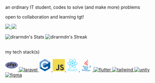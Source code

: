 an ordinary IT student, codes to solve (and make more) problems

open to collaboration and learning tgt!
<p>
  <a href="[https://www.linkedin.com/in/dhiraramadini/]">
    <img src="https://img.shields.io/badge/-dhiraramadini-blue?style=flat-square&logo=Linkedin&logoColor=white&link=https://www.linkedin.com/in/dhiraramadini/">
  <a/>
   <a href="mailto:dhiraramadini@gmail.com">
    <img src="https://img.shields.io/badge/-dhiraramadini@gmail.com-c14438?style=flat-square&logo=Gmail&logoColor=white&link=mailto:dhiraramadini@gmail.com">
   <a/>
</p>
    
![dirarmdn's Stats](https://github-readme-stats.vercel.app/api?username=dirarmdn&theme=nightowl&show_icons=true&hide_border=true&count_private=true)
![dirarmdn's Streak](https://github-readme-streak-stats.herokuapp.com/?user=dirarmdn&theme=nightowl&hide_border=true)

<br>
my tech stack(s)
<p align="left"> 
<a href="https://www.php.net" target="_blank" rel="noreferrer"> <img src="https://raw.githubusercontent.com/devicons/devicon/master/icons/php/php-original.svg" alt="php" width="40" height="40"/> </a>
<a href="https://laravel.com/" target="_blank" rel="noreferrer"> <img src="https://laravel.com/img/logomark.min.svg" alt="laravel" width="40" height="40"/> </a>
<a href="https://www.cprogramming.com/" target="_blank" rel="noreferrer"> <img src="https://raw.githubusercontent.com/devicons/devicon/master/icons/c/c-original.svg" alt="c" width="40" height="40"/> </a>
    <a href="https://developer.mozilla.org/en-US/docs/Web/JavaScript" target="_blank" rel="noreferrer"> <img src="https://raw.githubusercontent.com/devicons/devicon/master/icons/javascript/javascript-original.svg" alt="javascript" width="40" height="40"/> </a> 
    <a href="https://reactjs.org/" target="_blank" rel="noreferrer"> <img src="https://raw.githubusercontent.com/devicons/devicon/master/icons/react/react-original-wordmark.svg" alt="react" width="40" height="40"/> </a> 
  <a href="https://www.java.com" target="_blank" rel="noreferrer"> <img src="https://raw.githubusercontent.com/devicons/devicon/master/icons/java/java-original.svg" alt="java" width="40" height="40"/> </a> 
  <a href="https://flutter.dev" target="_blank" rel="noreferrer"> <img src="https://www.vectorlogo.zone/logos/flutterio/flutterio-icon.svg" alt="flutter" width="40" height="40"/> </a> 
  <a href="https://tailwindcss.com/" target="_blank" rel="noreferrer"> <img src="https://www.vectorlogo.zone/logos/tailwindcss/tailwindcss-icon.svg" alt="tailwind" width="40" height="40"/> </a> <a href="https://unity.com/" target="_blank" rel="noreferrer"> <img src="https://www.vectorlogo.zone/logos/unity3d/unity3d-icon.svg" alt="unity" width="40" height="40"/> </a> 
  <a href="https://www.figma.com/" target="_blank" rel="noreferrer"> <img src="https://www.vectorlogo.zone/logos/figma/figma-icon.svg" alt="figma" width="40" height="40"/> </a> </p>
